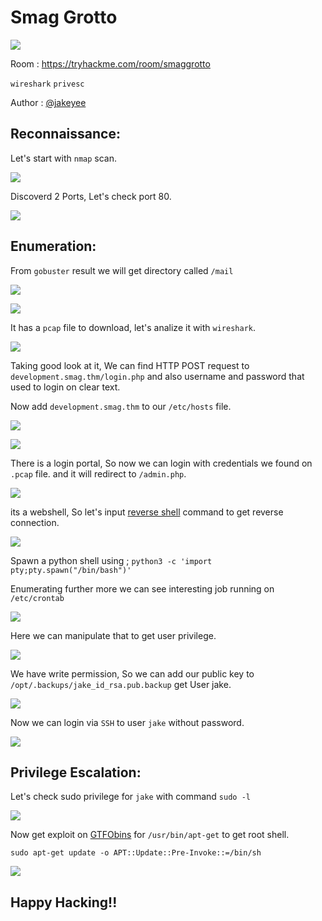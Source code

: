 # Smag Grotto

![](img/1.png)

Room : https://tryhackme.com/room/smaggrotto

`wireshark` `privesc`

Author : [@jakeyee](https://tryhackme.com/p/jakeyee)

## Reconnaissance:

Let's start with `nmap` scan.

![](img/2.png)

Discoverd 2 Ports, Let's check port 80.

![](img/3.png)

## Enumeration:

From `gobuster` result we will get directory called `/mail`

![](img/4.png)

![](img/5.png)

It has a `pcap` file to download, let's analize it with `wireshark`.

![](img/6.png)

Taking good look at it, We can find HTTP POST request to `development.smag.thm/login.php` and also username and password that used to login on clear text.

Now add `development.smag.thm` to our `/etc/hosts` file.

![](img/7.png)

![](img/8.png)

There is a login portal, So now we can login with credentials we found on `.pcap` file. and it will redirect to `/admin.php`.

![](img/9.png)

its a webshell, So let's input [reverse shell](https://www.revshells.com/) command to get reverse connection.

![](img/10.png)

Spawn a python shell using ; `python3 -c 'import pty;pty.spawn("/bin/bash")'` 

Enumerating further more we can see interesting job running on `/etc/crontab`

![](img/11.png)

Here we can manipulate that to get user privilege.

![](img/12.png)

We have write permission, So we can add our public key to `/opt/.backups/jake_id_rsa.pub.backup` get User jake.

![](img/13.png)

Now we can login via `SSH` to user `jake` without password.

![](img/14.png)

## Privilege Escalation:

Let's check sudo privilege for `jake` with command `sudo -l`

![](img/15.png)

Now get exploit on [GTFObins](https://gtfobins.github.io/gtfobins/apt-get/) for `/usr/bin/apt-get` to get root shell.
```
sudo apt-get update -o APT::Update::Pre-Invoke::=/bin/sh
```
![](img/16.png)

## Happy Hacking!!
